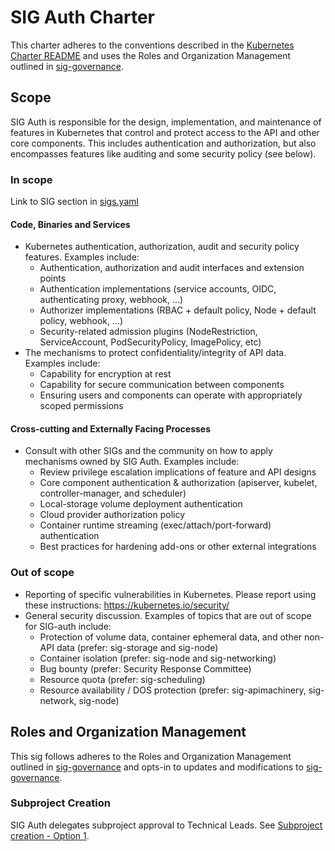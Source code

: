 # SIG Auth Charter

This charter adheres to the conventions described in the [Kubernetes Charter README] and uses
the Roles and Organization Management outlined in [sig-governance].

## Scope

SIG Auth is responsible for the design, implementation, and maintenance of features in
Kubernetes that control and protect access to the API and other core components. This includes
authentication and authorization, but also encompasses features like auditing and some security
policy (see below).

### In scope

Link to SIG section in [sigs.yaml]

#### Code, Binaries and Services

- Kubernetes authentication, authorization, audit and security policy features. Examples
  include:
    - Authentication, authorization and audit interfaces and extension points
    - Authentication implementations (service accounts, OIDC, authenticating proxy, webhook,
      ...)
    - Authorizer implementations (RBAC + default policy, Node + default policy, webhook, ...)
    - Security-related admission plugins (NodeRestriction, ServiceAccount, PodSecurityPolicy,
      ImagePolicy, etc)
- The mechanisms to protect confidentiality/integrity of API data. Examples include:
    - Capability for encryption at rest
    - Capability for secure communication between components
    - Ensuring users and components can operate with appropriately scoped permissions

#### Cross-cutting and Externally Facing Processes

- Consult with other SIGs and the community on how to apply mechanisms owned by SIG
  Auth. Examples include:
    - Review privilege escalation implications of feature and API designs
    - Core component authentication & authorization (apiserver, kubelet, controller-manager,
      and scheduler)
    - Local-storage volume deployment authentication
    - Cloud provider authorization policy
    - Container runtime streaming (exec/attach/port-forward) authentication
    - Best practices for hardening add-ons or other external integrations

### Out of scope

- Reporting of specific vulnerabilities in Kubernetes. Please report using these instructions:
  https://kubernetes.io/security/
- General security discussion. Examples of topics that are out of scope for SIG-auth include:
  - Protection of volume data, container ephemeral data, and other non-API data (prefer: sig-storage
    and sig-node)
  - Container isolation (prefer: sig-node and sig-networking)
  - Bug bounty (prefer: Security Response Committee)
  - Resource quota (prefer: sig-scheduling)
  - Resource availability / DOS protection (prefer: sig-apimachinery, sig-network, sig-node)

## Roles and Organization Management

This sig follows adheres to the Roles and Organization Management outlined in [sig-governance]
and opts-in to updates and modifications to [sig-governance].

### Subproject Creation

SIG Auth delegates subproject approval to Technical Leads. See [Subproject creation - Option 1].


[sig-governance]: https://github.com/kubernetes/community/blob/master/committee-steering/governance/sig-governance.md
[sigs.yaml]: https://github.com/kubernetes/community/blob/master/sigs.yaml#L250
[Kubernetes Charter README]: https://github.com/kubernetes/community/blob/master/committee-steering/governance/README.md
[Subproject creation - Option 1]: https://github.com/kubernetes/community/blob/master/committee-steering/governance/sig-governance.md#subproject-creation
